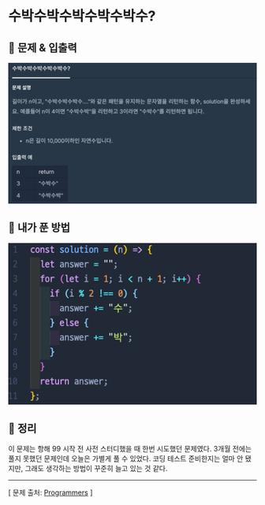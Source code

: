 # 수박수박수박수박수박수?

## 📍 문제 & 입출력

<img src="./Images/1.png"/>

## 📍 내가 푼 방법

<img src="./Images/2.png"/>

## 📍 정리

이 문제는 항해 99 시작 전 사전 스터디했을 때 한번 시도했던 문제였다. 3개월 전에는 풀지 못했던 문제인데 오늘은 가별게 풀 수 있었다. 코딩 테스트 준비한지는 얼마 안 됐지만, 그래도 생각하는 방법이 꾸준히 늘고 있는 것 같다.

---

[ 문제 출처: [Programmers](https://programmers.co.kr/) ]
